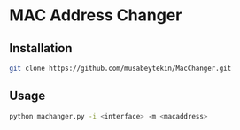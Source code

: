 # MAC Address Changer

## Installation


```bash
git clone https://github.com/musabeytekin/MacChanger.git
```

## Usage

```bash
python machanger.py -i <interface> -m <macaddress>
```
